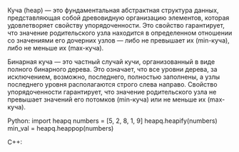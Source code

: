 Куча (heap) — это фундаментальная абстрактная структура данных, представляющая собой древовидную организацию элементов, которая удовлетворяет свойству упорядоченности. Это свойство гарантирует, что значение родительского узла находится в определенном отношении со значениями его дочерних узлов — либо не превышает их (min-куча), либо не меньше их (max-куча).

Бинарная куча — это частный случай кучи, организованный в виде полного бинарного дерева. Это означает, что все уровни дерева, за исключением, возможно, последнего, полностью заполнены, а узлы последнего уровня располагаются строго слева направо. Свойство упорядоченности гарантирует, что значение родительского узла не превышает значений его потомков (min-куча) или не меньше их (max-куча).

Python:
import heapq
numbers = [5, 2, 8, 1, 9]
heapq.heapify(numbers)
min_val = heapq.heappop(numbers)

C++:
